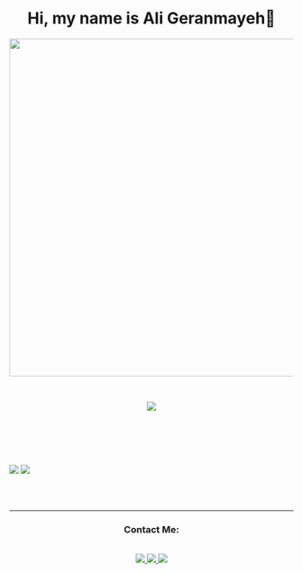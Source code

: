 <div  align="center">
  <h1>Hi, my name is Ali Geranmayeh👋</h1>
  <p><img      src="https://camo.githubusercontent.com/5ddf73ad3a205111cf8c686f687fc216c2946a75005718c8da5b837ad9de78c9/68747470733a2f2f7468756d62732e6766796361742e636f6d2f4576696c4e657874446576696c666973682d736d616c6c2e676966" width="600"/>
    </p>
  </br>
  <p>
    <a href="https://skillicons.dev">
    <img src="https://skillicons.dev/icons?i=php,laravel,html,css,bootstrap,tailwind,git,github,regex,docker&theme=dark" />
  </a>
  </p>
  <picture>
<source
  srcset="https://github-readme-stats.vercel.app/api?username=expensive77&show_icons=true&theme=dark"
  media="(prefers-color-scheme: dark)"
/>
</div>
<br/><br/><br/><br/>

![](https://github-readme-stats.vercel.app/api?username=expensive77&show_icons=true&theme=tokyonight)
![](https://github-readme-streak-stats.herokuapp.com/?user=expensive77&theme=tokyonight&hide_border=false)

<br/><br/>

_____________________________

<div  align="center">
  <h3>Contact Me:</h3>
<br/>
<a href="https://www.linkedin.com/in/ali-geranmayeh/" target="_blank">
   <img src="https://img.shields.io/badge/LinkedIn-0077B5?style=for-the-badge&logo=linkedin&logoColor=0072b1&color=black">
</a>
<a href="https://www.instagram.com/expensive1998/" target="_blank">
   <img src="https://img.shields.io/badge/Instagram-0077B5?style=for-the-badge&logo=instagram&logoColor=E4405F&color=black">
</a>
  <a href="https://t.me/expensive98" target="_blank">
   <img src="https://img.shields.io/badge/Telegram-0077B5?style=for-the-badge&logo=telegram&logoColor=0088cc&color=black">
</a>



<!--
**expensive77/expensive77** is a ✨ _special_ ✨ repository because its `README.md` (this file) appears on your GitHub profile.

Here are some ideas to get you started:

- 🔭 I’m currently working on ...
- 🌱 I’m currently learning ...
- 👯 I’m looking to collaborate on ...
- 🤔 I’m looking for help with ...
- 💬 Ask me about ...
- 📫 How to reach me: ...
- 😄 Pronouns: ...
- ⚡ Fun fact: ...
-->
